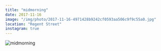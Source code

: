 ```yaml
---
title: "midmorning"
date: 2017-11-16
image: "/img/photo/2017-11-16-4971428b9242cf0593aa506c9f9c55a0.jpg"
location: "Regent Street"
instagram: true
---
```


![midmorning](/img/photo/2017-11-16-4971428b9242cf0593aa506c9f9c55a0.jpg)
